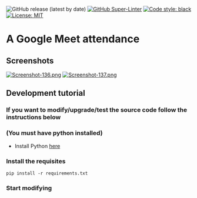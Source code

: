 ![GitHub release (latest by date)](https://img.shields.io/github/v/release/DanyB0/meet-attendance?color=black&label=release&logoColor=red&style=social)
[![GitHub Super-Linter](https://github.com/DanyB0/meet-attender/workflows/Lint%20Code%20Base/badge.svg)](https://github.com/marketplace/actions/super-linter)
[![Code style: black](https://img.shields.io/badge/code%20style-black-000000.svg)](https://github.com/psf/black)
[![License: MIT](https://img.shields.io/badge/License-MIT-yellow.svg)](https://opensource.org/licenses/MIT)

# A Google Meet attendance

## Screenshots
[![Screenshot-136.png](https://i.postimg.cc/rpL38Z85/Screenshot-136.png)](https://postimg.cc/VJDDgR0N)
[![Screenshot-137.png](https://i.postimg.cc/mrRpxcww/Screenshot-137.png)](https://postimg.cc/18Crw3bn)

## Development tutorial
### If you want to modify/upgrade/test the source code follow the instructions below
### (You must have python installed)
* Install Python [here](https://www.python.org/)
### Install the requisites
```
pip install -r requirements.txt
```
### Start modifying
